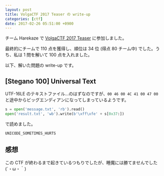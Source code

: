 ```yaml
---
layout: post
title: VolgaCTF 2017 Teaser の write-up
categories: [ctf]
date: 2017-02-26 05:51:00 +0900
---
```


チーム Harekaze で [VolgaCTF 2017 Teaser](https://teaser.2017.volgactf.ru/) に参加しました。

最終的にチームで 110 点を獲得し、順位は 34 位 (得点 80 チーム中) でした。うち、私は 1 問を解いて 100 点を入れました。

以下、解いた問題の write-up です。

## [Stegano 100] Universal Text

UTF-16LE のテキストファイル…のはずなのですが、`00 46 00 4C 41 00 47 00` と途中からビッグエンディアンになってしまっているようです。

```python
s = open('message.txt', 'rb').read()
open('result.txt', 'wb').write(b'\xff\xfe' + s[0x37:])
```

で読めました。

```
UNICODE_SOMETIMES_HURTS
```

## 感想

この CTF が終わるまで起きているつもりでしたが、睡魔には勝てませんでした (´・ω・｀)
